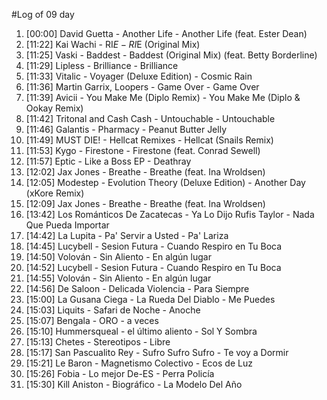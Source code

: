 #Log of 09 day

1. [00:00] David Guetta - Another Life - Another Life (feat. Ester Dean)
1. [11:22] Kai Wachi - RI$E - RI$E (Original Mix)
1. [11:25] Vaski - Baddest - Baddest (Original Mix) (feat. Betty Borderline)
1. [11:29] Lipless - Brilliance - Brilliance
1. [11:33] Vitalic - Voyager (Deluxe Edition) - Cosmic Rain
1. [11:36] Martin Garrix, Loopers - Game Over - Game Over
1. [11:39] Avicii - You Make Me (Diplo Remix) - You Make Me (Diplo & Ookay Remix)
1. [11:42] Tritonal and Cash Cash - Untouchable - Untouchable
1. [11:46] Galantis - Pharmacy - Peanut Butter Jelly
1. [11:49] MUST DIE! - Hellcat Remixes - Hellcat (Snails Remix)
1. [11:53] Kygo - Firestone - Firestone (feat. Conrad Sewell)
1. [11:57] Eptic - Like a Boss EP - Deathray
1. [12:02] Jax Jones - Breathe - Breathe (feat. Ina Wroldsen)
1. [12:05] Modestep - Evolution Theory (Deluxe Edition) - Another Day (xKore Remix)
1. [12:09] Jax Jones - Breathe - Breathe (feat. Ina Wroldsen)
1. [13:42] Los Románticos De Zacatecas - Ya Lo Dijo Rufis Taylor - Nada Que Pueda Importar
1. [14:42] La Lupita - Pa' Servir a Usted - Pa' Lariza
1. [14:45] Lucybell - Sesion Futura - Cuando Respiro en Tu Boca
1. [14:50] Volován - Sin Aliento - En algún lugar
1. [14:52] Lucybell - Sesion Futura - Cuando Respiro en Tu Boca
1. [14:55] Volován - Sin Aliento - En algún lugar
1. [14:56] De Saloon - Delicada Violencia - Para Siempre
1. [15:00] La Gusana Ciega - La Rueda Del Diablo - Me Puedes
1. [15:03] Liquits - Safari de Noche - Anoche
1. [15:07] Bengala - ORO - a veces
1. [15:10] Hummersqueal - el último aliento - Sol Y Sombra
1. [15:13] Chetes - Stereotipos - Libre
1. [15:17] San Pascualito Rey - Sufro Sufro Sufro - Te voy a Dormir
1. [15:21] Le Baron - Magnetismo Colectivo - Ecos de Luz
1. [15:26] Fobia - Lo mejor De-ES - Perra Policía
1. [15:30] Kill Aniston - Biográfico - La Modelo Del Año
